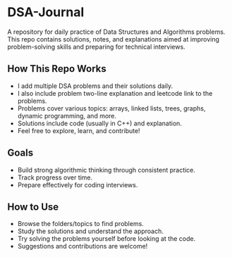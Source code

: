 # DSA-Journal

A repository for daily practice of Data Structures and Algorithms problems. This repo contains solutions, notes, and explanations aimed at improving problem-solving skills and preparing for technical interviews.

## How This Repo Works

- I add multiple DSA problems and their solutions daily.
- I also include problem two-line explanation and leetcode link to the problems.
- Problems cover various topics: arrays, linked lists, trees, graphs, dynamic programming, and more.
- Solutions include code (usually in C++) and explanation.
- Feel free to explore, learn, and contribute!

## Goals

- Build strong algorithmic thinking through consistent practice.
- Track progress over time.
- Prepare effectively for coding interviews.

## How to Use

- Browse the folders/topics to find problems.
- Study the solutions and understand the approach.
- Try solving the problems yourself before looking at the code.
- Suggestions and contributions are welcome!
